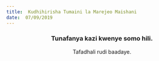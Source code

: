 ```yaml
---
title:  Kudhihirisha Tumaini la Marejeo Maishani
date:  07/09/2019
---
```


### <center>Tunafanya kazi kwenye somo hili.</center>
<center>Tafadhali   rudi baadaye.</center>